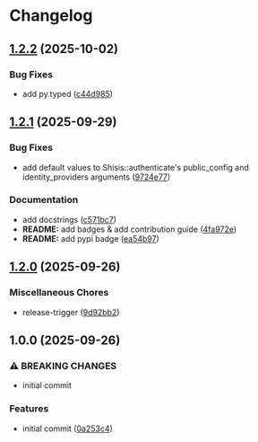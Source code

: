 # Changelog

## [1.2.2](https://github.com/bchmnn/shisis/compare/v1.2.1...v1.2.2) (2025-10-02)


### Bug Fixes

* add py.typed ([c44d985](https://github.com/bchmnn/shisis/commit/c44d98565e8d2705517b9a96c288aba2284e5081))

## [1.2.1](https://github.com/bchmnn/shisis/compare/v1.2.0...v1.2.1) (2025-09-29)


### Bug Fixes

* add default values to Shisis::authenticate's public_config and identity_providers arguments ([9724e77](https://github.com/bchmnn/shisis/commit/9724e77d6bd233d79a99693debb1c002a9a7c628))


### Documentation

* add docstrings ([c571bc7](https://github.com/bchmnn/shisis/commit/c571bc7a7841bc6972e599bfa4d729ae25d059cc))
* **README:** add badges & add contribution guide ([4fa972e](https://github.com/bchmnn/shisis/commit/4fa972ecc67ff34cbabe7659ef6ee8ab82abb165))
* **README:** add pypi badge ([ea54b97](https://github.com/bchmnn/shisis/commit/ea54b97139dc1f0403ad00ae8ef16e91edfd0974))

## [1.2.0](https://github.com/bchmnn/shisis/compare/v1.0.0...v1.2.0) (2025-09-26)


### Miscellaneous Chores

* release-trigger ([9d92bb2](https://github.com/bchmnn/shisis/commit/9d92bb2d5c042908e29eea413cddaa572660d10d))

## 1.0.0 (2025-09-26)


### ⚠ BREAKING CHANGES

* initial commit

### Features

* initial commit ([0a253c4](https://github.com/bchmnn/shisis/commit/0a253c4277457a5d63fe0312dc480062ed9a8dd9))
